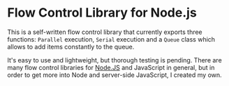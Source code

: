 # Flow Control Library for Node.js

This is a self-written flow control library that currently exports three functions: `Parallel` execution, `Serial` execution and a `Queue` class which allows to add items constantly to the queue. 

It's easy to use and lightweight, but thorough testing is pending. There are many flow control libraries for [Node.JS](http://nodejs.org/) and JavaScript in general, but in order to get more into Node and server-side JavaScript, I created my own.
